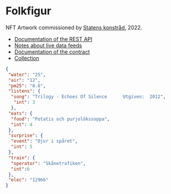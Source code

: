 # Folkfigur

NFT Artwork commissioned by [Statens konstråd](https://statenskonstrad.se/), 2022.

* [Documentation of the REST API](https://github.com/folkfigur/dada/blob/main/API.md)
* [Notes about live data feeds](https://github.com/folkfigur/dada/blob/main/data-feeds.md)
* [Documentation of the contract](https://github.com/folkfigur/dada/blob/main/contracts/README.md)
* [Collection](https://github.com/folkfigur/dada/blob/main/collection/)

```json
{
 "water": "25",
 "air": "12",
 "pm25": "0.6",
 "listens": {
  "song": "Trilogy - Echoes Of Silence      Utgiven:  2012",
   "int": 3
  },
 "eats": {
  "food": "Potatis och purjolökssoppa",
  "int": 4
 },
 "surprise": {
  "event": "Djur i spåret",
  "int": 5
 },
 "train": {
  "operator": "Skånetrafiken",
  "int":6
 },
 "elec": "12966"
}
```


